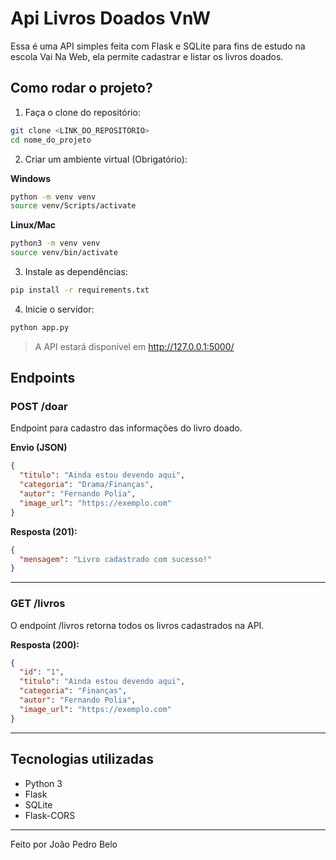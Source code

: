 # Api Livros Doados VnW

Essa é uma API simples feita com Flask e SQLite para fins de estudo na escola Vai Na Web, ela permite cadastrar e listar os livros doados.

## Como rodar o projeto?

1. Faça o clone do repositório:

```bash
git clone <LINK_DO_REPOSITÓRIO>
cd nome_do_projeto
```

2. Criar um ambiente virtual (Obrigatório):

**Windows**

```bash
python -m venv venv
source venv/Scripts/activate
```

**Linux/Mac**

```bash
python3 -m venv venv
source venv/bin/activate
```

3. Instale as dependências:

```bash
pip install -r requirements.txt
```

4. Inicie o servidor:

```bash
python app.py
```

> A API estará disponível em http://127.0.0.1:5000/

## Endpoints

### POST /doar

Endpoint para cadastro das informações do livro doado.

**Envio (JSON)**

```json
{
  "titulo": "Ainda estou devendo aqui",
  "categoria": "Drama/Finanças",
  "autor": "Fernando Polia",
  "image_url": "https://exemplo.com"
}
```

**Resposta (201):**

```json
{
  "mensagem": "Livro cadastrado com sucesso!"
}
```

---

### GET /livros

O endpoint /livros retorna todos os livros cadastrados na API.

**Resposta (200):**

```json
{
  "id": "1",
  "titulo": "Ainda estou devendo aqui",
  "categoria": "Finanças",
  "autor": "Fernando Polia",
  "image_url": "https://exemplo.com"
}
```

---

## Tecnologias utilizadas

- Python 3
- Flask
- SQLite
- Flask-CORS

---

Feito por João Pedro Belo
